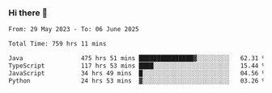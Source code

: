 ### Hi there 👋

<!--START_SECTION:waka-->

```txt
From: 29 May 2023 - To: 06 June 2025

Total Time: 759 hrs 11 mins

Java                475 hrs 51 mins ███████████████▓░░░░░░░░░   62.31 %
TypeScript          117 hrs 53 mins ████░░░░░░░░░░░░░░░░░░░░░   15.44 %
JavaScript          34 hrs 49 mins  █░░░░░░░░░░░░░░░░░░░░░░░░   04.56 %
Python              24 hrs 53 mins  ▓░░░░░░░░░░░░░░░░░░░░░░░░   03.26 %
```

<!--END_SECTION:waka-->
<!--
**the-beef-calculator/the-beef-calculator** is a ✨ _special_ ✨ repository because its `README.md` (this file) appears on your GitHub profile.

Here are some ideas to get you started:

- 🔭 I’m currently working on ...
- 🌱 I’m currently learning ...
- 👯 I’m looking to collaborate on ...
- 🤔 I’m looking for help with ...
- 💬 Ask me about ...
- 📫 How to reach me: ...
- 😄 Pronouns: ...
- ⚡ Fun fact: ...
-->
